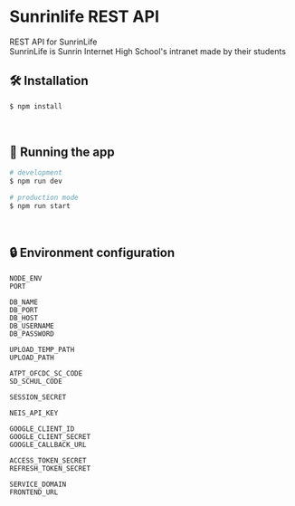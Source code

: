 # Sunrinlife REST API
REST API for SunrinLife <br>
SunrinLife is Sunrin Internet High School's intranet made by their students

## 🛠️ Installation

```bash
$ npm install
```

<br/>

## 🚀 Running the app

```bash
# development
$ npm run dev

# production mode
$ npm run start
```

<br/>

## 🔒 Environment configuration

```
NODE_ENV
PORT

DB_NAME
DB_PORT
DB_HOST
DB_USERNAME
DB_PASSWORD

UPLOAD_TEMP_PATH
UPLOAD_PATH

ATPT_OFCDC_SC_CODE
SD_SCHUL_CODE

SESSION_SECRET

NEIS_API_KEY

GOOGLE_CLIENT_ID
GOOGLE_CLIENT_SECRET
GOOGLE_CALLBACK_URL

ACCESS_TOKEN_SECRET
REFRESH_TOKEN_SECRET

SERVICE_DOMAIN
FRONTEND_URL
```
